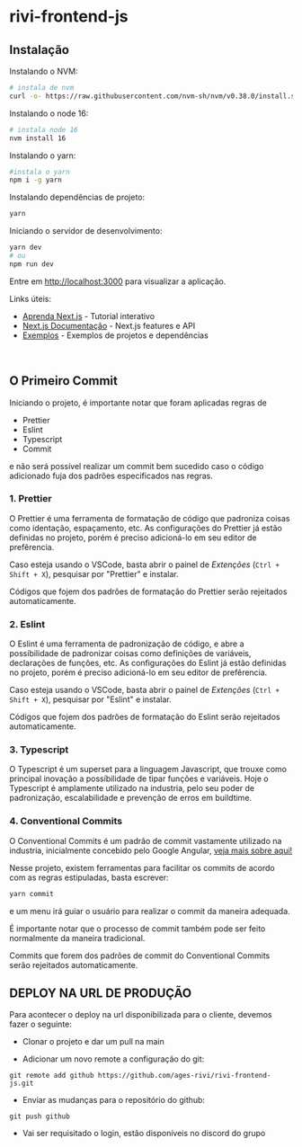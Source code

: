 # rivi-frontend-js

## Instalação

Instalando o NVM:

```sh
# instala de nvm
curl -o- https://raw.githubusercontent.com/nvm-sh/nvm/v0.38.0/install.sh | bash
```

Instalando o node 16:

```sh
# instala node 16
nvm install 16
```

Instalando o yarn:

```sh
#instala o yarn
npm i -g yarn
```

Instalando dependências de projeto:

```sh
yarn
```

Iniciando o servidor de desenvolvimento:

```sh
yarn dev
# ou
npm run dev
```

Entre em [http://localhost:3000](http://localhost:3000) para visualizar a aplicação.

Links úteis:

- [Aprenda Next.js](https://nextjs.org/learn/foundations/about-nextjs) - Tutorial interativo
- [Next.js Documentação](https://nextjs.org/docs) - Next.js features e API
- [Exemplos](https://github.com/vercel/next.js/tree/deprecated-main/examples) - Exemplos de projetos e dependências

<br/>

## O Primeiro Commit

Iniciando o projeto, é importante notar que foram aplicadas regras de

- Prettier
- Eslint
- Typescript
- Commit

e não será possível realizar um commit bem sucedido caso o código adicionado fuja dos padrões especificados nas regras.

### **1. Prettier**

O Prettier é uma ferramenta de formatação de código que padroniza coisas como identação, espaçamento, etc.
As configurações do Prettier já estão definidas no projeto, porém é preciso adicioná-lo em seu editor de prefêrencia.

Caso esteja usando o VSCode, basta abrir o painel de _Extenções_ (`Ctrl + Shift + X`), pesquisar por "Prettier" e instalar.

Códigos que fojem dos padrões de formatação do Prettier serão rejeitados automaticamente.

### **2. Eslint**

O Eslint é uma ferramenta de padronização de código, e abre a possíbilidade de padronizar coisas como definições de variáveis, declarações de funções, etc. As configurações do Eslint já estão definidas no projeto, porém é preciso adicioná-lo em seu editor de prefêrencia.

Caso esteja usando o VSCode, basta abrir o painel de _Extenções_ (`Ctrl + Shift + X`), pesquisar por "Eslint" e instalar.

Códigos que fojem dos padrões de formatação do Eslint serão rejeitados automaticamente.

### **3. Typescript**

O Typescript é um superset para a linguagem Javascript, que trouxe como principal inovação a possíbilidade de tipar funções e variáveis. Hoje o Typescript é amplamente utilizado na industria, pelo seu poder de padronização, escalabilidade e prevenção de erros em buildtime.

### **4. Conventional Commits**

O Conventional Commits é um padrão de commit vastamente utilizado na industria, inicialmente concebido pelo Google Angular, [veja mais sobre aqui!](https://www.conventionalcommits.org/en/v1.0.0/)

Nesse projeto, existem ferramentas para facilitar os commits de acordo com as regras estipuladas, basta escrever:

```sh
yarn commit
```

e um menu irá guiar o usuário para realizar o commit da maneira adequada.

É importante notar que o processo de commit também pode ser feito normalmente da maneira tradicional.

Commits que forem dos padrões de commit do Conventional Commits serão rejeitados automaticamente.

## DEPLOY NA URL DE PRODUÇÃO

Para acontecer o deploy na url disponibilizada para o cliente, devemos fazer o seguinte:

- Clonar o projeto e dar um pull na main

- Adicionar um novo remote a configuração do git:

```
git remote add github https://github.com/ages-rivi/rivi-frontend-js.git
```

- Enviar as mudanças para o repositório do github:

```
git push github
```

- Vai ser requisitado o login, estão disponíveis no discord do grupo

